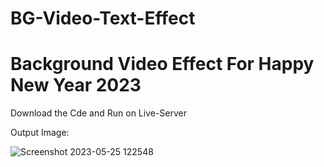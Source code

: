 # BG-Video-Text-Effect

# Background Video Effect For Happy New Year 2023

Download the Cde and Run on Live-Server

Output Image:

![Screenshot 2023-05-25 122548](https://github.com/rohanmr/BG-Video-Text-Effect/assets/122428641/575b9c3a-70b8-40c6-8895-3490e476b1ff)
